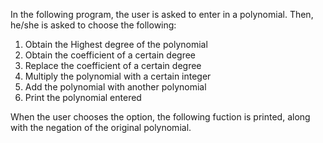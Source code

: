 In the following program, the user is asked to enter in a polynomial. Then, he/she is asked to 
choose the following:

1) Obtain the Highest degree of the polynomial
2) Obtain the coefficient of a certain degree
3) Replace the coefficient of a certain degree
4) Multiply the polynomial with a certain integer
5) Add the polynomial with another polynomial
6) Print the polynomial entered

When the user chooses the option, the following fuction is printed, along with the 
negation of the original polynomial. 
